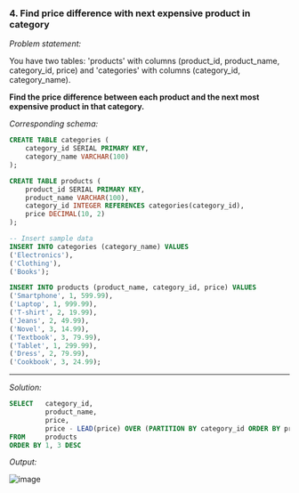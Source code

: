 ### 4. Find price difference with next expensive product in category

*Problem statement:*  

You have two tables: 'products' with columns (product_id, product_name, category_id, price) and 'categories' with columns (category_id, category_name). 

**Find the price difference between each product and the next most expensive product in that category.**

*Corresponding schema:*

```sql
CREATE TABLE categories (
    category_id SERIAL PRIMARY KEY,
    category_name VARCHAR(100)
);

CREATE TABLE products (
    product_id SERIAL PRIMARY KEY,
    product_name VARCHAR(100),
    category_id INTEGER REFERENCES categories(category_id),
    price DECIMAL(10, 2)
);

-- Insert sample data
INSERT INTO categories (category_name) VALUES
('Electronics'),
('Clothing'),
('Books');

INSERT INTO products (product_name, category_id, price) VALUES
('Smartphone', 1, 599.99),
('Laptop', 1, 999.99),
('T-shirt', 2, 19.99),
('Jeans', 2, 49.99),
('Novel', 3, 14.99),
('Textbook', 3, 79.99),
('Tablet', 1, 299.99),
('Dress', 2, 79.99),
('Cookbook', 3, 24.99);
```

---

*Solution:*

```sql
SELECT   category_id,
         product_name,
         price,
         price - LEAD(price) OVER (PARTITION BY category_id ORDER BY price DESC) AS price_difference_with_next
FROM     products
ORDER BY 1, 3 DESC
```

*Output:*

![image](https://github.com/user-attachments/assets/ad85116c-5117-431f-9367-34c7d176333d)
